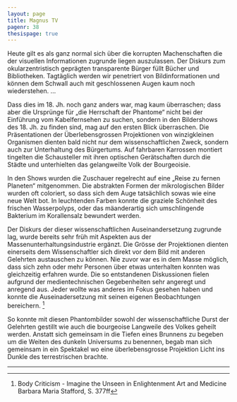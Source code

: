 ```yaml
---
layout: page
title: Magnus TV
pagenr: 38
thesispage: true
---
```


Heute gilt es als ganz normal sich über die korrupten Machenschaften die der visuellen Informationen zugrunde liegen auszulassen. Der Diskurs zum okularzentristisch geprägten transparente Bürger füllt Bücher und Bibliotheken. Tagtäglich werden wir penetriert von Bildinformationen und können dem Schwall auch mit geschlossenen Augen kaum noch wiederstehen. ...

Dass dies im 18. Jh. noch ganz anders war, mag kaum überraschen; dass aber die Ursprünge für „die Herrschaft der Phantome“ nicht bei der Einführung vom Kabelfernsehen zu suchen, sondern in den Bildershows des 18. Jh. zu finden sind, mag auf den ersten Blick überraschen. Die Präsentationen der Überlebensgrossen Projektionen von winzigkleinen Organismen dienten bald nicht nur dem wissenschaftlichen Zweck, sondern auch zur Unterhaltung des Bürgertums. Auf fahrbaren Karrossen montiert tingelten die Schausteller mit ihren optischen Gerätschaften durch die Städte und unterhielten das gelangweilte Volk der Bourgeoisie.

In den Shows wurden die Zuschauer regelrecht auf eine „Reise zu fernen Planeten“ mitgenommen. Die abstrakten Formen der mikrologischen Bilder wurden oft coloriert, so dass sich dem Auge tatsächlich sowas wie eine neue Welt bot. In leuchtenden Farben konnte die graziele Schönheit des frischen Wasserpolyps, oder das mäanderartig sich umschlingende Bakterium im Korallensalz bewundert werden.

Der Diskurs der dieser wissenschaftlichen Auseinandersetzung zugrunde lag, wurde bereits sehr früh mit Aspekten aus der Massenunterhaltungsindustrie ergänzt. Die Grösse der Projektionen dienten einerseits dem Wissenschaftler sich direkt vor dem Bild mit anderen Gelehrten austauschen zu können. Nie zuvor war es in dem Masse möglich, dass sich zehn oder mehr Personen über etwas unterhalten konnten was gleichzeitig erfahren wurde. Die so entstandenen Diskussionen fielen aufgrund der medientechnischen Gegebenheiten sehr angeregt und anregend aus. Jeder wollte was anderes im Fokus gesehen haben und konnte die Auseinadersetzung mit seinen eigenen Beobachtungen bereichern. [^24]

So konnte mit diesen Phantombilder sowohl der wissenschaftliche Durst der Gelehrten gestillt wie auch die bourgeoise Langweile des Volkes geheilt werden. Anstatt sich gemeinsam in die Tiefen eines Brunnens zu begeben um die Weiten des dunkeln Universums zu benennen, begab man sich gemeinsam in ein Spektakel wo eine überlebensgrosse Projektion Licht ins Dunkle des terrestrischen brachte.

---

[^24]:
      Body Criticism - Imagine the Unseen in Enlightenment Art and Medicine Barbara Maria Stafford, S. 377ff
